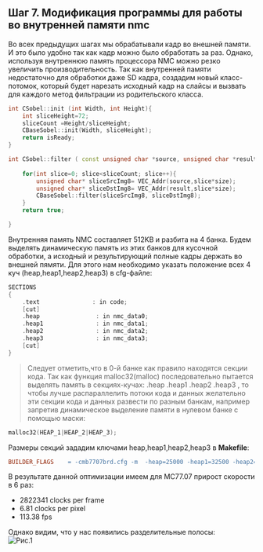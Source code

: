 ## Шаг 7. Модификация программы для работы во внутренней памяти nmc  

Во всех предыдущих шагах мы обрабатывали кадр во внешней памяти. И это было удобно так как кадр можно было обработать за раз. 
Однако, используя внутреннюю память процессора NMC можно резко увеличить производительность. Так как внутренней памяти недостаточно для обработки даже SD кадра, 
создадим новый класс-потомок, который будет нарезать исходный кадр на слайсы и вызвать для каждого метод фильтрации из родительского класса.

```cpp
int CSobel::init (int Width, int Height){
	int sliceHeight=72;
	sliceCount =Height/sliceHeight;
	CBaseSobel::init(Width, sliceHeight);
	return isReady;
}

int CSobel::filter ( const unsigned char *source, unsigned char *result){
	
	for(int slice=0; slice<sliceCount; slice++){
		unsigned char* sliceSrcImg8= VEC_Addr(source,slice*size);
		unsigned char* sliceDstImg8= VEC_Addr(result,slice*size);
		CBaseSobel::filter(sliceSrcImg8, sliceDstImg8);
	}
	return true;

}
```
Внутренняя память NMC составляет 512KB и разбита на 4 банка.
Будем выделять динамическую память из этих банков для кусочной обработки, а исходный и результирующий полные кадры держать во внешней пямяти.
Для этого нам необходимо указать положение всех 4 куч (heap,heap1,heap2,heap3) в cfg-файле:
```cpp
SECTIONS
{
	.text				: in code;
	[cut]
    .heap                : in nmc_data0;
    .heap1               : in nmc_data1;
    .heap2               : in nmc_data2;
    .heap3               : in nmc_data3;
	[cut]
}	
```


> Следует отметить,что в 0-й банке как правило находятся секции кода. 
> Так как функция malloc32(malloc) последовательно пытается выделять память в секциях-кучах: .heap .heap1 .heap2 .heap3 ,
> то чтобы лучше распараллелить потоки кода и данных желательно эти секции кода и данных развести по разным банкам, 
> например запретив динамическое выделение памяти в нулевом банке с помощью маски:
```cpp
malloc32(HEAP_1|HEAP_2|HEAP_3);
```

Размеры секций зададим ключами heap,heap1,heap2,heap3 в **Makefile**:
```mk
BUILDER_FLAGS    = -cmb7707brd.cfg -m  -heap=25000 -heap1=32500 -heap2=32500 -heap3=32500 -full_names -o$(TARGET) $(LIB_DIRS)
```

	
В результате данной оптимизации имеем для MC77.07 прирост скорости в 6 раз:
- 2822341 clocks per frame 
- 6.81 clocks per pixel
- 113.38 fps


Однако видим, что у нас появились разделительные полосы:   
![Рис.1](http://savepic.su/5873135.jpg)
